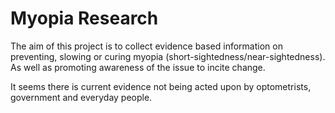 # Myopia Research

The aim of this project is to collect evidence based information on preventing, slowing or curing myopia (short-sightedness/near-sightedness). As well as promoting awareness of the issue to incite change.

It seems there is current evidence not being acted upon by optometrists, government and everyday people.
